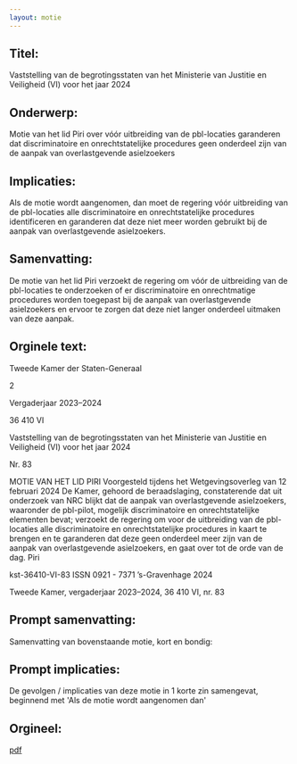 ```yaml
---
layout: motie
---
```

## Titel:
Vaststelling van de begrotingsstaten van het Ministerie van Justitie en Veiligheid (VI) voor het jaar 2024
## Onderwerp:
Motie van het lid Piri over vóór uitbreiding van de pbl-locaties garanderen dat discriminatoire en onrechtstatelijke procedures geen onderdeel zijn van de aanpak van overlastgevende asielzoekers 
## Implicaties:
Als de motie wordt aangenomen, dan moet de regering vóór uitbreiding van de pbl-locaties alle discriminatoire en onrechtstatelijke procedures identificeren en garanderen dat deze niet meer worden gebruikt bij de aanpak van overlastgevende asielzoekers.
## Samenvatting:
De motie van het lid Piri verzoekt de regering om vóór de uitbreiding van de pbl-locaties te onderzoeken of er discriminatoire en onrechtmatige procedures worden toegepast bij de aanpak van overlastgevende asielzoekers en ervoor te zorgen dat deze niet langer onderdeel uitmaken van deze aanpak.
## Orginele text:


Tweede Kamer der Staten-Generaal

2

Vergaderjaar 2023–2024

36 410 VI

Vaststelling van de begrotingsstaten van het
Ministerie van Justitie en Veiligheid (VI) voor het
jaar 2024

Nr. 83

MOTIE VAN HET LID PIRI
Voorgesteld tijdens het Wetgevingsoverleg van 12 februari 2024
De Kamer,
gehoord de beraadslaging,
constaterende dat uit onderzoek van NRC blijkt dat de aanpak van
overlastgevende asielzoekers, waaronder de pbl-pilot, mogelijk discriminatoire en onrechtstatelijke elementen bevat;
verzoekt de regering om voor de uitbreiding van de pbl-locaties alle
discriminatoire en onrechtstatelijke procedures in kaart te brengen en te
garanderen dat deze geen onderdeel meer zijn van de aanpak van
overlastgevende asielzoekers,
en gaat over tot de orde van de dag.
Piri

kst-36410-VI-83
ISSN 0921 - 7371
’s-Gravenhage 2024

Tweede Kamer, vergaderjaar 2023–2024, 36 410 VI, nr. 83


## Prompt samenvatting:
Samenvatting van bovenstaande motie, kort en bondig:


## Prompt implicaties:
De gevolgen / implicaties van deze motie in 1 korte zin samengevat, beginnend met 'Als de motie wordt aangenomen dan' 

## Orgineel:
[pdf](https://gegevensmagazijn.tweedekamer.nl/OData/v4/2.0/Document(3b42a1a8-d72b-482c-a881-2572d0406c51)/resource)
